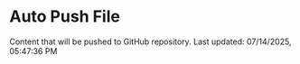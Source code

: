 # Auto Push File

Content that will be pushed to GitHub repository.
Last updated: 07/14/2025, 05:47:36 PM